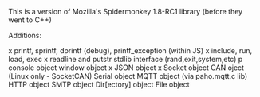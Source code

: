 
This is a version of Mozilla's Spidermonkey 1.8-RC1 library (before they went to C++)

Additions:

x printf, sprintf, dprintf (debug), printf_exception (within JS)
x include, run, load, exec
x readline and putstr
stdlib interface (rand,exit,system,etc)
p console object 
window object
x JSON object
x Socket object
CAN oject (Linux only - SocketCAN)
Serial object
MQTT object (via paho.mqtt.c lib)
HTTP object
SMTP object
Dir[ectory] object
File object
